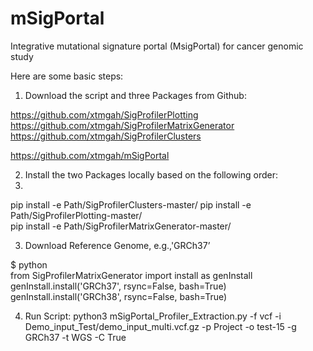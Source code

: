 # mSigPortal
Integrative mutational signature portal (MsigPortal) for cancer genomic study

Here are some basic steps:

1. Download the script and three Packages from Github:

https://github.com/xtmgah/SigProfilerPlotting<br>
https://github.com/xtmgah/SigProfilerMatrixGenerator<br>
https://github.com/xtmgah/SigProfilerClusters<br>

https://github.com/xtmgah/mSigPortal


2. Install the two Packages locally based on the following order:
3. 
pip install -e Path/SigProfilerClusters-master/
pip install -e Path/SigProfilerPlotting-master/ <br>
pip install -e Path/SigProfilerMatrixGenerator-master/ <br>


3. Download Reference Genome, e.g.,'GRCh37’  

$ python <br>
from SigProfilerMatrixGenerator import install as genInstall <br>
genInstall.install('GRCh37', rsync=False, bash=True)<br>
genInstall.install('GRCh38', rsync=False, bash=True)<br>

 

4. Run Script:
python3 mSigPortal_Profiler_Extraction.py -f vcf -i Demo_input_Test/demo_input_multi.vcf.gz -p Project -o test-15 -g GRCh37 -t WGS -C True

 
